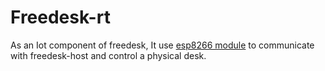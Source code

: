 # Freedesk-rt

As an Iot component of freedesk, It use [esp8266 module](https://www.espressif.com/en/products/modules/esp8266) to communicate with freedesk-host and control a physical desk.
